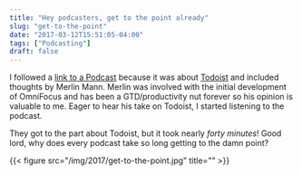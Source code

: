 ```yaml
---
title: "Hey podcasters, get to the point already"
slug: "get-to-the-point"
date: "2017-03-12T15:51:05-04:00"
tags: ["Podcasting"]
draft: false
---
```


I followed a [link to a Podcast](http://dobyfriday.com/17) because it was about [Todoist](https://todoist.com/) and included thoughts by Merlin Mann. Merlin was involved with the initial development of OmniFocus and has been a GTD/productivity nut forever so his opinion is valuable to me. Eager to hear his take on Todoist, I started listening to the podcast.

They got to the part about Todoist, but it took nearly _forty minutes_! Good lord, why does every podcast take so long getting to the damn point?

{{< figure src="/img/2017/get-to-the-point.jpg" title="" >}}

